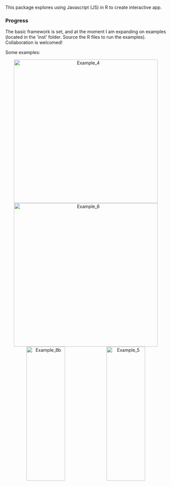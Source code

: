 This package explores using Javascript (JS) in R to create interactive app. 


### Progress

The basic framework is set, and at the moment I am expanding on examples (located in the 'inst' folder. Source the R files to run the examples). Collaboration is welcomed! 

Some examples:
<div align = 'center'>
<img src="https://github.com/kcf-jackson/jsReact/raw/master/inst/example_4.gif" alt="Example_4" style="height: 450px;"/>
<img src="https://github.com/kcf-jackson/jsReact/raw/master/inst/example_6.gif" alt="Example_6" style="height: 450px;"/>
</div>
<div align = 'center'>
<img src="https://github.com/kcf-jackson/jsReact/raw/master/inst/example_8b.gif" alt="Example_8b" style="height: 420px; width:49%"/>
<img src="https://github.com/kcf-jackson/jsReact/raw/master/inst/example_5.gif" alt="Example_5" style="height: 420px; width:49%"/>
</div>
